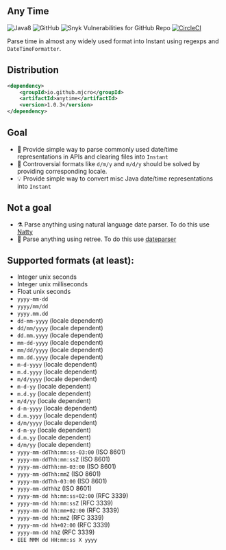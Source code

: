 Any Time
--------

![Java8](https://img.shields.io/badge/Java-8-brightgreen)
![GitHub](https://img.shields.io/github/license/mjcro/anytime)
![Snyk Vulnerabilities for GitHub Repo](https://img.shields.io/snyk/vulnerabilities/github/mjcro/anytime)
[![CircleCI](https://circleci.com/gh/mjcro/anytime/tree/main.svg?style=svg)](https://circleci.com/gh/mjcro/anytime/tree/main)

Parse time in almost any widely used format into Instant using regexps and `DateTimeFormatter`.

## Distribution

```xml
<dependency>
    <groupId>io.github.mjcro</groupId>
    <artifactId>anytime</artifactId>
    <version>1.0.3</version>
</dependency>
```

## Goal

- :tada: Provide simple way to parse commonly used date/time representations in APIs and clearing files into `Instant`
- :twisted_rightwards_arrows: Controversial formats like `d/m/y` and `m/d/y` should be solved by providing corresponding locale.
- :bulb: Provide simple way to convert misc Java date/time representations into `Instant`

## Not a goal

- :alembic: Parse anything using natural language date parser. To do this use [Natty](https://github.com/joestelmach/natty)
- :test_tube: Parse anything using retree. To do this use [dateparser](https://github.com/sisyphsu/dateparser)

## Supported formats (at least):

- Integer unix seconds
- Integer unix milliseconds
- Float unix seconds
- `yyyy-mm-dd`
- `yyyy/mm/dd`
- `yyyy.mm.dd`
- `dd-mm-yyyy` (locale dependent)
- `dd/mm/yyyy` (locale dependent)
- `dd.mm.yyyy` (locale dependent)
- `mm-dd-yyyy` (locale dependent)
- `mm/dd/yyyy` (locale dependent)
- `mm.dd.yyyy` (locale dependent)
- `m-d-yyyy` (locale dependent)
- `m.d.yyyy` (locale dependent)
- `m/d/yyyy` (locale dependent)
- `m-d-yy` (locale dependent)
- `m.d.yy` (locale dependent)
- `m/d/yy` (locale dependent)
- `d-m-yyyy` (locale dependent)
- `d.m.yyyy` (locale dependent)
- `d/m/yyyy` (locale dependent)
- `d-m-yy` (locale dependent)
- `d.m.yy` (locale dependent)
- `d/m/yy` (locale dependent)
- `yyyy-mm-ddThh:mm:ss-03:00` (ISO 8601)
- `yyyy-mm-ddThh:mm:ssZ` (ISO 8601)
- `yyyy-mm-ddThh:mm-03:00` (ISO 8601)
- `yyyy-mm-ddThh:mmZ` (ISO 8601)
- `yyyy-mm-ddThh-03:00` (ISO 8601)
- `yyyy-mm-ddThhZ` (ISO 8601)
- `yyyy-mm-dd hh:mm:ss+02:00` (RFC 3339)
- `yyyy-mm-dd hh:mm:ssZ` (RFC 3339)
- `yyyy-mm-dd hh:mm+02:00` (RFC 3339)
- `yyyy-mm-dd hh:mmZ` (RFC 3339)
- `yyyy-mm-dd hh+02:00` (RFC 3339)
- `yyyy-mm-dd hhZ` (RFC 3339)
- `EEE MMM dd HH:mm:ss X yyyy`
